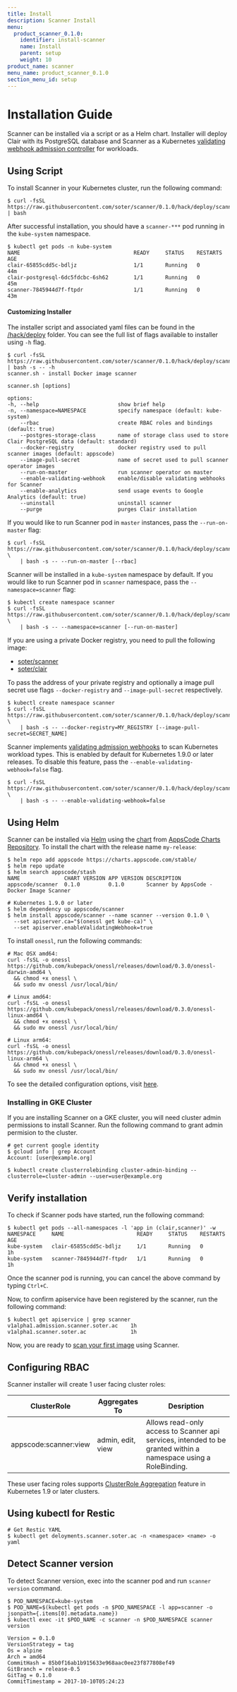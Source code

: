 ```yaml
---
title: Install
description: Scanner Install
menu:
  product_scanner_0.1.0:
    identifier: install-scanner
    name: Install
    parent: setup
    weight: 10
product_name: scanner
menu_name: product_scanner_0.1.0
section_menu_id: setup
---
```


# Installation Guide

Scanner can be installed via a script or as a Helm chart. Installer will deploy Clair with its PostgreSQL database and Scanner as a Kubernetes [validating webhook admission controller](https://kubernetes.io/docs/admin/admission-controllers/#validatingadmissionwebhook-alpha-in-18-beta-in-19) for workloads.

## Using Script

To install Scanner in your Kubernetes cluster, run the following command:

```console
$ curl -fsSL https://raw.githubusercontent.com/soter/scanner/0.1.0/hack/deploy/scanner.sh | bash
```

After successful installation, you should have a `scanner-***` pod running in the `kube-system` namespace.

```console
$ kubectl get pods -n kube-system
NAME                                    READY     STATUS    RESTARTS   AGE
clair-65855cdd5c-bdljz                  1/1       Running   0          44m
clair-postgresql-6dc5fdcbc-6sh62        1/1       Running   0          45m
scanner-7845944d7f-ftpdr                1/1       Running   0          43m
```

#### Customizing Installer

The installer script and associated yaml files can be found in the [/hack/deploy](https://github.com/soter/scanner/tree/0.1.0/hack/deploy) folder. You can see the full list of flags available to installer using `-h` flag.

```console
$ curl -fsSL https://raw.githubusercontent.com/soter/scanner/0.1.0/hack/deploy/scanner.sh | bash -s -- -h
scanner.sh - install Docker image scanner

scanner.sh [options]

options:
-h, --help                         show brief help
-n, --namespace=NAMESPACE          specify namespace (default: kube-system)
    --rbac                         create RBAC roles and bindings (default: true)
    --postgres-storage-class       name of storage class used to store Clair PostgreSQL data (default: standard)
    --docker-registry              docker registry used to pull scanner images (default: appscode)
    --image-pull-secret            name of secret used to pull scanner operator images
    --run-on-master                run scanner operator on master
    --enable-validating-webhook    enable/disable validating webhooks for Scanner
    --enable-analytics             send usage events to Google Analytics (default: true)
    --uninstall                    uninstall scanner
    --purge                        purges Clair installation
```

If you would like to run Scanner pod in `master` instances, pass the `--run-on-master` flag:

```console
$ curl -fsSL https://raw.githubusercontent.com/soter/scanner/0.1.0/hack/deploy/scanner.sh \
    | bash -s -- --run-on-master [--rbac]
```

Scanner will be installed in a `kube-system` namespace by default. If you would like to run Scanner pod in `scanner` namespace, pass the `--namespace=scanner` flag:

```console
$ kubectl create namespace scanner
$ curl -fsSL https://raw.githubusercontent.com/soter/scanner/0.1.0/hack/deploy/scanner.sh \
    | bash -s -- --namespace=scanner [--run-on-master]
```

If you are using a private Docker registry, you need to pull the following image:

 - [soter/scanner](https://hub.docker.com/r/soter/scanner)
 - [soter/clair](https://hub.docker.com/r/soter/clair)

To pass the address of your private registry and optionally a image pull secret use flags `--docker-registry` and `--image-pull-secret` respectively.

```console
$ kubectl create namespace scanner
$ curl -fsSL https://raw.githubusercontent.com/soter/scanner/0.1.0/hack/deploy/scanner.sh \
    | bash -s -- --docker-registry=MY_REGISTRY [--image-pull-secret=SECRET_NAME]
```

Scanner implements [validating admission webhooks](https://kubernetes.io/docs/admin/admission-controllers/#validatingadmissionwebhook-alpha-in-18-beta-in-19) to scan Kubernetes workload types. This is enabled by default for Kubernetes 1.9.0 or later releases. To disable this feature, pass the `--enable-validating-webhook=false` flag.

```console
$ curl -fsSL https://raw.githubusercontent.com/soter/scanner/0.1.0/hack/deploy/scanner.sh \
    | bash -s -- --enable-validating-webhook=false
```

## Using Helm
Scanner can be installed via [Helm](https://helm.sh/) using the [chart](https://github.com/soter/scanner/tree/0.1.0/chart/scanner) from [AppsCode Charts Repository](https://github.com/appscode/charts). To install the chart with the release name `my-release`:

```console
$ helm repo add appscode https://charts.appscode.com/stable/
$ helm repo update
$ helm search appscode/stash
NAME              CHART VERSION APP VERSION DESCRIPTION
appscode/scanner  0.1.0         0.1.0       Scanner by AppsCode - Docker Image Scanner

# Kubernetes 1.9.0 or later
$ helm dependency up appscode/scanner
$ helm install appscode/scanner --name scanner --version 0.1.0 \
  --set apiserver.ca="$(onessl get kube-ca)" \
  --set apiserver.enableValidatingWebhook=true
```

To install `onessl`, run the following commands:

```console
# Mac OSX amd64:
curl -fsSL -o onessl https://github.com/kubepack/onessl/releases/download/0.3.0/onessl-darwin-amd64 \
  && chmod +x onessl \
  && sudo mv onessl /usr/local/bin/

# Linux amd64:
curl -fsSL -o onessl https://github.com/kubepack/onessl/releases/download/0.3.0/onessl-linux-amd64 \
  && chmod +x onessl \
  && sudo mv onessl /usr/local/bin/

# Linux arm64:
curl -fsSL -o onessl https://github.com/kubepack/onessl/releases/download/0.3.0/onessl-linux-arm64 \
  && chmod +x onessl \
  && sudo mv onessl /usr/local/bin/
```

To see the detailed configuration options, visit [here](https://github.com/soter/scanner/tree/master/chart/scanner).

### Installing in GKE Cluster

If you are installing Scanner on a GKE cluster, you will need cluster admin permissions to install Scanner. Run the following command to grant admin permision to the cluster.

```console
# get current google identity
$ gcloud info | grep Account
Account: [user@example.org]

$ kubectl create clusterrolebinding cluster-admin-binding --clusterrole=cluster-admin --user=user@example.org
```


## Verify installation
To check if Scanner pods have started, run the following command:
```console
$ kubectl get pods --all-namespaces -l 'app in (clair,scanner)' -w
NAMESPACE     NAME                       READY     STATUS    RESTARTS   AGE
kube-system   clair-65855cdd5c-bdljz     1/1       Running   0          1h
kube-system   scanner-7845944d7f-ftpdr   1/1       Running   0          1h
```

Once the scanner pod is running, you can cancel the above command by typing `Ctrl+C`.

Now, to confirm apiservice have been registered by the scanner, run the following command:
```console
$ kubectl get apiservice | grep scanner
v1alpha1.admission.scanner.soter.ac    1h
v1alpha1.scanner.soter.ac              1h
```

Now, you are ready to [scan your first image](/products/scanner/0.1.0/guides/README) using Scanner.


## Configuring RBAC
Scanner installer will create 1 user facing cluster roles:

| ClusterRole           | Aggregates To     | Desription                            |
|-----------------------|-------------------|---------------------------------------|
| appscode:scanner:view | admin, edit, view | Allows read-only access to Scanner api services, intended to be granted within a namespace using a RoleBinding. |

These user facing roles supports [ClusterRole Aggregation](https://kubernetes.io/docs/admin/authorization/rbac/#aggregated-clusterroles) feature in Kubernetes 1.9 or later clusters.


## Using kubectl for Restic
```console
# Get Restic YAML
$ kubectl get deloyments.scanner.soter.ac -n <namespace> <name> -o yaml
```


## Detect Scanner version
To detect Scanner version, exec into the scanner pod and run `scanner version` command.

```console
$ POD_NAMESPACE=kube-system
$ POD_NAME=$(kubectl get pods -n $POD_NAMESPACE -l app=scanner -o jsonpath={.items[0].metadata.name})
$ kubectl exec -it $POD_NAME -c scanner -n $POD_NAMESPACE scanner version

Version = 0.1.0
VersionStrategy = tag
Os = alpine
Arch = amd64
CommitHash = 85b0f16ab1b915633e968aac0ee23f877808ef49
GitBranch = release-0.5
GitTag = 0.1.0
CommitTimestamp = 2017-10-10T05:24:23
```

